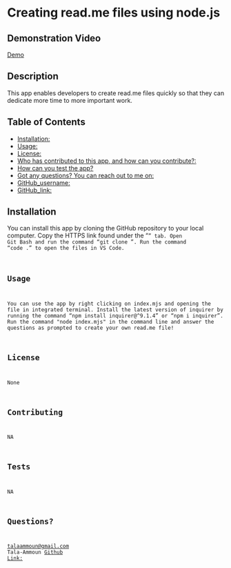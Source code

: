 
  # Creating read.me files using node.js
  
  ## Demonstration Video
  [Demo](readme_files_using_nodejs.webm)

  ## Description
  This app enables developers to create read.me files quickly so that they can dedicate more time to more important work.

  ## Table of Contents
  * [Installation:](##Installation) 
  * [Usage:](##Usage) 
  * [License:](##License)
  * [Who has contributed to this app, and how can you contribute?:](##Contributing)
  * [How can you test the app?](##Tests)
  * [Got any questions? You can reach out to me on:](##Questions?)
  * [GitHub_username:](##Questions?)
  * [GitHub_link:](##Questions?)

  ## Installation
  You can install this app by cloning the GitHub repository to your local computer. Copy the HTTPS link found under the “<code>” tab. Open Git Bash and run the command “git clone <GitHub link>”. Run the command “code .” to open the files in VS Code. 
  
  ## Usage
  You can use the app by right clicking on index.mjs and opening the file in integrated terminal. Install the latest version of inquirer by running the command “npm install inquirer@^9.1.4” or “npm i inquirer”. Run the command "node index.mjs" in the command line and answer the questions as prompted to create your own read.me file!

  ## License
  None

  ## Contributing
  NA

  ## Tests
  NA

  ## Questions?
  talaammoun@gmail.com
  Tala-Ammoun
  [Github Link:](https://github.com/Tala-Ammoun/Generate-a-readme-file-with-node-js.git)
